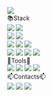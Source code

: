 <img src="https://capsule-render.vercel.app/api?type=waving&color=auto&height=300&section=header&text=Welcome%20render&fontSize=90&section=footer&text=Seongbae's%10GitHub&fontSize=40"/>
<div>
    <div style="font-size: 25px padding-bottom: 30px text-align: center">📚Stack</div>
    <a href="" target="_blank"><img src="https://img.shields.io/badge/Python-02456C?style=plastic&logo=python&logoColor=white"/></a>
    <a href="" target="_blank"><img src="https://img.shields.io/badge/Anaconda-173B3F?style=plastic&logo=Anaconda&logoColor=white"/></a><br/>
    <a href="" target="_blank"><img src="https://img.shields.io/badge/FastAPI-009688?style=plastic&logo=FastAPI&logoColor=white"/></a>
    <a href="" target="_blank"><img src="https://img.shields.io/badge/Django-092E20?style=plastic&logo=Django&logoColor=white"/></a><br/>
    <a href="" target="_blank"><img src="https://img.shields.io/badge/PyTorch-EE4C2C?style=plastic&logo=PyTorch&logoColor=white"/></a>
    <a href="" target="_blank"><img src="https://img.shields.io/badge/TensorFlow-FF6F00?style=plastic&logo=TensorFlow&logoColor=white"/></a>
    <a href="" target="_blank"><img src="https://img.shields.io/badge/ScikitLearn-F7931E?style=plastic&logo=ScikitLearn&logoColor=white"/></a><br/>
    <a href="" target="_blank"><img src="https://img.shields.io/badge/AWS-232F3E?style=plastic&logo=Amazon AWS&logoColor=white"/></a>
    <a href="" target="_blank"><img src="https://img.shields.io/badge/Docker-2496ED?style=plastic&logo=Docker&logoColor=white"/></a>
    <a href="" target="_blank"><img src="https://img.shields.io/badge/MySQL-4479A1?style=plastic&logo=MySQL&logoColor=white"/></a>
    <a href="" target="_blank"><img src="https://img.shields.io/badge/Vue.js-FC08D?style=plastic&logo=Vue.js&logoColor=white"/></a><br/>
</div>
<div>
    <div style="font-size: 25px padding-bottom: 30px align: center">🧰Tools🧰</div>
        <a href="" target="_blank"><img src="https://img.shields.io/badge/Notion-4479A1?style=plastic&logo=Notion&logoColor=white"/></a>    
        <a href="" target="_blank"><img src="https://img.shields.io/badge/Slack-4479A1?style=plastic&logo=Slack&logoColor=white"/></a>
        <a href="" target="_blank"><img src="https://img.shields.io/badge/GitHub-4479A1?style=plastic&logo=GitHub&logoColor=white"/></a>
        <a href="" target="_blank"><img src="https://img.shields.io/badge/Postman-4479A1?style=plastic&logo=Postman&logoColor=white"/></a>
</div>

<div style="font-size: 25px padding-bottom: 30px align:center">📫Contacts📫</div>
<a href="" target="_blank"><img src="https://img.shields.io/badge/Instagram-E4405F?style=plastic&logo=Instagram&logoColor=white"/></a>
<a href="https://velog.io/@boost_dev" target="_blank"><img src="https://img.shields.io/badge/Velog-20C997?style=plastic&logo=Velog&logoColor=white"/></a>


<img src="https://github-readme-stats.vercel.app/api?username=Seongbae&show_icons=true&theme=gotham"/>
